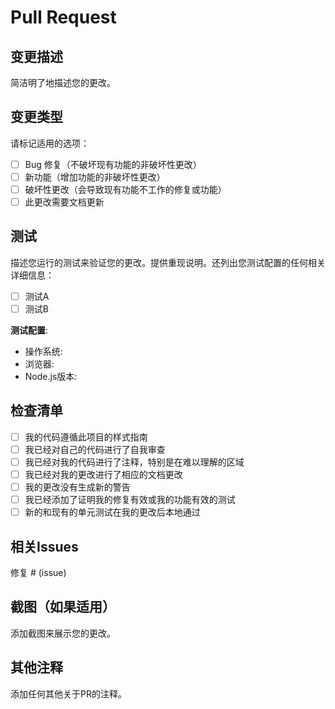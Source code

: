 # Pull Request

## 变更描述
简洁明了地描述您的更改。

## 变更类型
请标记适用的选项：
- [ ] Bug 修复（不破坏现有功能的非破坏性更改）
- [ ] 新功能（增加功能的非破坏性更改）
- [ ] 破坏性更改（会导致现有功能不工作的修复或功能）
- [ ] 此更改需要文档更新

## 测试
描述您运行的测试来验证您的更改。提供重现说明。还列出您测试配置的任何相关详细信息：

- [ ] 测试A
- [ ] 测试B

**测试配置**:
* 操作系统:
* 浏览器:
* Node.js版本:

## 检查清单
- [ ] 我的代码遵循此项目的样式指南
- [ ] 我已经对自己的代码进行了自我审查
- [ ] 我已经对我的代码进行了注释，特别是在难以理解的区域
- [ ] 我已经对我的更改进行了相应的文档更改
- [ ] 我的更改没有生成新的警告
- [ ] 我已经添加了证明我的修复有效或我的功能有效的测试
- [ ] 新的和现有的单元测试在我的更改后本地通过

## 相关Issues
修复 # (issue)

## 截图（如果适用）
添加截图来展示您的更改。

## 其他注释
添加任何其他关于PR的注释。 